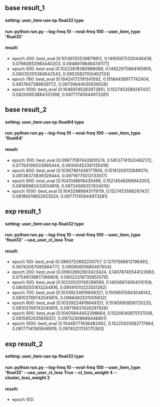 ## base result_1
#### setting: user_item use np.float32 type 
#### run: python run.py --log-freq 10 --eval-freq 100 --user_item_type 'float32'
#### result:
* epoch 400: best_eval [0.10146120538879812, 0.14805875330446436, 0.07960652983440203, 0.09489798464741171]
* epoch 500: best eval [0.10223819380988088, 0.14922970864165905, 0.08030205364542543, 0.09535821100462134]
* epoch 780: best_eval [0.10424172191341592, 0.15184458977742404, 0.0817847389929772, 0.09739644035939028]
* epoch 1000: best_eval [0.10469745283973851, 0.1527453588267437, 0.08200653884331398, 0.09771745944973281]

## base result_2
#### setting: user_item use np.float64 type
#### run: python run.py --log-freq 10 --eval-freq 100 --user_item_type 'float64'
#### result:
* epoch 300: best_eval [0.09877597442800574, 0.14537741520462172, 0.07764199033965444, 0.09300452391135419]
* epoch 800: best_eval [0.10367861438177856, 0.15181200131849074, 0.08138373839329444, 0.09716775012133017]
* epoch 900: best_eval [0.1043148918435496, 0.15214546069942003, 0.08166983433004918, 0.09734569257934016]
* epoch 1000: best_eval [0.10432986843179119, 0.1527453588267437, 0.08185019652923524, 0.09771745944973281]

## exp result_1
#### setting: user_item use np.float32 type
#### run: python run.py --log-freq 10 --eval-freq 100 --user_item_type 'float32' --use_user_cl_loss True
#### result:
* epoch 100: best_eval [0.0860720692200757, 0.12701588612196463, 0.06743057085884772, 0.08090655685467604]
* epoch 200: best_eval [0.09602662903423424, 0.14078745544123983, 0.07548139817366809, 0.09022318735855576]
* epoch 500: best_eval [0.10230020106296599, 0.14936874064010108, 0.08050551613244816, 0.09591010223551262]
* epoch 700: best_eval [0.10339224819849321, 0.15095515843048143, 0.08103789742045815, 0.0966492501005832]
* epoch 800: best_eval [0.10339224819849321, 0.15165993658720225, 0.08103789742045815, 0.09719937428297928]
* epoch 900: best_eval [0.10405844452298664, 0.15208140875137036, 0.0815952035659251, 0.09732309686446801]
* epoch 1000: best_eval [0.10448771838482492, 0.15225503582717884, 0.08177141365646919, 0.09745211135175383]

## exp result_2
#### setting: user_item use np.float32 type
#### run: python run.py --log-freq 10 --eval-freq 100 --user_item_type 'float32' --use_user_cl_loss True --cl_loss_weight 4 --cluster_loss_weight 2
#### result:
* epoch 100: 
